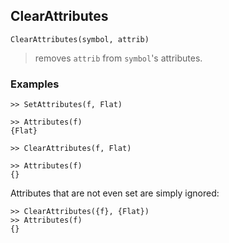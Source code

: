 ## ClearAttributes

```
ClearAttributes(symbol, attrib)
```

> removes `attrib` from `symbol`'s attributes.
 
### Examples

```
>> SetAttributes(f, Flat)

>> Attributes(f)    
{Flat}    
 
>> ClearAttributes(f, Flat)

>> Attributes(f)    
{}  
```
 
Attributes that are not even set are simply ignored:

```
>> ClearAttributes({f}, {Flat})    
>> Attributes(f)    
{}    
```